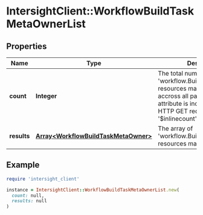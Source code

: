 # IntersightClient::WorkflowBuildTaskMetaOwnerList

## Properties

| Name | Type | Description | Notes |
| ---- | ---- | ----------- | ----- |
| **count** | **Integer** | The total number of &#39;workflow.BuildTaskMetaOwner&#39; resources matching the request, accross all pages. The &#39;Count&#39; attribute is included when the HTTP GET request includes the &#39;$inlinecount&#39; parameter. | [optional] |
| **results** | [**Array&lt;WorkflowBuildTaskMetaOwner&gt;**](WorkflowBuildTaskMetaOwner.md) | The array of &#39;workflow.BuildTaskMetaOwner&#39; resources matching the request. | [optional] |

## Example

```ruby
require 'intersight_client'

instance = IntersightClient::WorkflowBuildTaskMetaOwnerList.new(
  count: null,
  results: null
)
```

